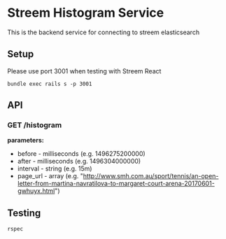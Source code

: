 # Streem Histogram Service

This is the backend service for connecting to streem elasticsearch


## Setup
Please use port 3001 when testing with Streem React
```
bundle exec rails s -p 3001
```

## API

### GET /histogram

**parameters:**

* before - milliseconds (e.g. 1496275200000)
* after - milliseconds (e.g. 1496304000000)
* interval - string (e.g. 15m)
* page_url - array (e.g. "http://www.smh.com.au/sport/tennis/an-open-letter-from-martina-navratilova-to-margaret-court-arena-20170601-gwhuyx.html")


## Testing

```
rspec
```